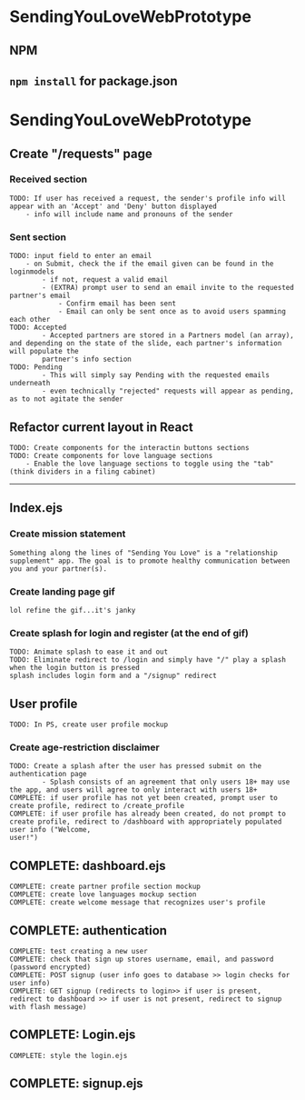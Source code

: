 # SendingYouLoveWebPrototype

## NPM
`npm install` for package.json
------------------
# SendingYouLoveWebPrototype
## Create "/requests" page
### Received section
    TODO: If user has received a request, the sender's profile info will appear with an 'Accept' and 'Deny' button displayed
        - info will include name and pronouns of the sender
        
### Sent section
    TODO: input field to enter an email
        - on Submit, check the if the email given can be found in the loginmodels
            - if not, request a valid email
            - (EXTRA) prompt user to send an email invite to the requested partner's email
                - Confirm email has been sent
                - Email can only be sent once as to avoid users spamming each other
    TODO: Accepted
            - Accepted partners are stored in a Partners model (an array), and depending on the state of the slide, each partner's information will populate the
            partner's info section
    TODO: Pending
            - This will simply say Pending with the requested emails underneath
            - even technically "rejected" requests will appear as pending, as to not agitate the sender

## Refactor current layout in React
    TODO: Create components for the interactin buttons sections
    TODO: Create components for love language sections
        - Enable the love language sections to toggle using the "tab" (think dividers in a filing cabinet)
------------------
## Index.ejs
### Create mission statement
    Something along the lines of "Sending You Love" is a "relationship supplement" app. The goal is to promote healthy communication between you and your partner(s).
### Create landing page gif
    lol refine the gif...it's janky
### Create splash for login and register (at the end of gif)
    TODO: Animate splash to ease it and out
    TODO: Eliminate redirect to /login and simply have "/" play a splash when the login button is pressed
    splash includes login form and a "/signup" redirect
    
## User profile
    TODO: In PS, create user profile mockup
### Create age-restriction disclaimer
    TODO: Create a splash after the user has pressed submit on the authentication page
            - Splash consists of an agreement that only users 18+ may use the app, and users will agree to only interact with users 18+
    COMPLETE: if user profile has not yet been created, prompt user to create profile, redirect to /create_profile
    COMPLETE: if user profile has already been created, do not prompt to create profile, redirect to /dashboard with appropriately populated user info ("Welcome,
    user!")

## COMPLETE: dashboard.ejs
    COMPLETE: create partner profile section mockup
    COMPLETE: create love languages mockup section
    COMPLETE: create welcome message that recognizes user's profile

## COMPLETE: authentication
    COMPLETE: test creating a new user
    COMPLETE: check that sign up stores username, email, and password (password encrypted)
    COMPLETE: POST signup (user info goes to database >> login checks for user info)
    COMPLETE: GET signup (redirects to login>> if user is present, redirect to dashboard >> if user is not present, redirect to signup with flash message)

## COMPLETE: Login.ejs
    COMPLETE: style the login.ejs

## COMPLETE: signup.ejs